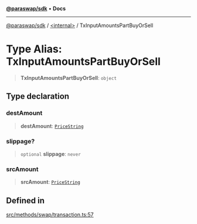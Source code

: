 [**@paraswap/sdk**](../../README.md) • **Docs**

***

[@paraswap/sdk](../../globals.md) / [\<internal\>](../README.md) / TxInputAmountsPartBuyOrSell

# Type Alias: TxInputAmountsPartBuyOrSell

> **TxInputAmountsPartBuyOrSell**: `object`

## Type declaration

### destAmount

> **destAmount**: [`PriceString`](../../type-aliases/PriceString.md)

### slippage?

> `optional` **slippage**: `never`

### srcAmount

> **srcAmount**: [`PriceString`](../../type-aliases/PriceString.md)

## Defined in

[src/methods/swap/transaction.ts:57](https://github.com/paraswap/paraswap-sdk/blob/master/src/methods/swap/transaction.ts#L57)
